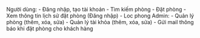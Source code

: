 ﻿Người dùng:
    - Đăng nhập, tạo tài khoản
    - Tìm kiếm phòng
    - Đặt phòng
    - Xem thông tin lịch sử đặt phòng (Đăng nhập)
    - Loc phong
Admin:
    - Quản lý phòng (thêm, xóa, sửa)
    - Quản lý tài khỏa (thêm, xóa, sửa)
    - Gửi mail thông báo khi đặt phòng cho khách hàng

    
